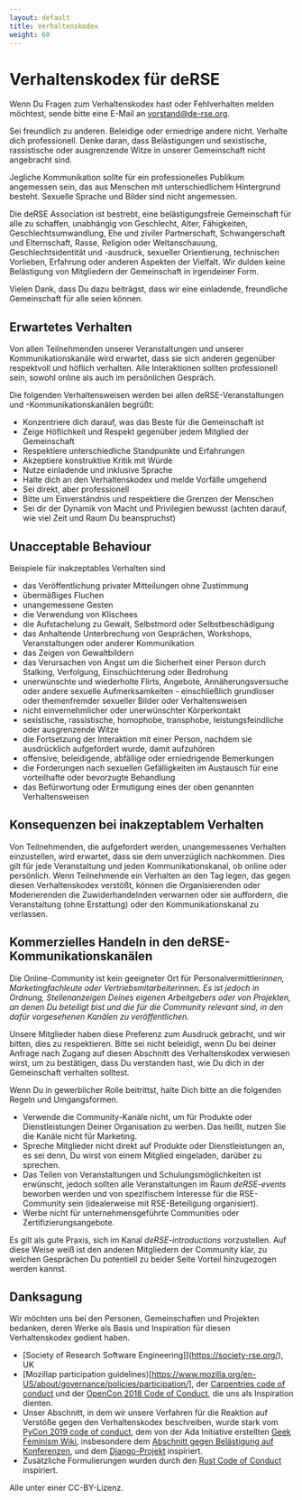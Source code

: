 ```yaml
---
layout: default
title: Verhaltenskodex
weight: 60
---
```


# Verhaltenskodex für deRSE

Wenn Du Fragen zum Verhaltenskodex hast oder Fehlverhalten melden möchtest, sende bitte eine E-Mail an [vorstand@de-rse.org](mailto:vorstand@de-rse.org).

Sei freundlich zu anderen.
Beleidige oder erniedrige andere nicht.
Verhalte dich professionell.
Denke daran, dass Belästigungen und sexistische, rassistische oder ausgrenzende Witze in unserer Gemeinschaft nicht angebracht sind.

Jegliche Kommunikation sollte für ein professionelles Publikum angemessen sein, das aus Menschen mit unterschiedlichem Hintergrund besteht.
Sexuelle Sprache und Bilder sind nicht angemessen.

Die deRSE Association ist bestrebt, eine belästigungsfreie Gemeinschaft für alle zu schaffen, unabhängig von Geschlecht, Alter, Fähigkeiten, Geschlechtsumwandlung, Ehe und ziviler Partnerschaft, Schwangerschaft und Elternschaft, Rasse, Religion oder Weltanschauung, Geschlechtsidentität und -ausdruck, sexueller Orientierung, technischen Vorlieben, Erfahrung oder anderen Aspekten der Vielfalt.
Wir dulden keine Belästigung von Mitgliedern der Gemeinschaft in irgendeiner Form.

Vielen Dank, dass Du dazu beiträgst, dass wir eine einladende, freundliche Gemeinschaft für alle seien können.

## Erwartetes Verhalten

Von allen Teilnehmenden unserer Veranstaltungen und unserer Kommunikationskanäle wird erwartet, dass sie sich anderen gegenüber respektvoll und höflich verhalten.
Alle Interaktionen sollten professionell sein, sowohl online als auch im persönlichen Gespräch.

Die folgenden Verhaltensweisen werden bei allen deRSE-Veranstaltungen und -Kommunikationskanälen begrüßt:

- Konzentriere dich darauf, was das Beste für die Gemeinschaft ist
- Zeige Höflichkeit und Respekt gegenüber jedem Mitglied der Gemeinschaft
- Respektiere unterschiedliche Standpunkte und Erfahrungen
- Akzeptiere konstruktive Kritik mit Würde
- Nutze einladende und inklusive Sprache
- Halte dich an den Verhaltenskodex und melde Vorfälle umgehend
- Sei direkt, aber professionell
- Bitte um Einverständnis und respektiere die Grenzen der Menschen
- Sei dir der Dynamik von Macht und Privilegien bewusst (achten darauf, wie viel Zeit und Raum Du beanspruchst)

## Unacceptable Behaviour

Beispiele für inakzeptables Verhalten sind

- das Veröffentlichung privater Mitteilungen ohne Zustimmung
- übermäßiges Fluchen
- unangemessene Gesten
- die Verwendung von Klischees
- die Aufstachelung zu Gewalt, Selbstmord oder Selbstbeschädigung
- das Anhaltende Unterbrechung von Gesprächen, Workshops, Veranstaltungen oder anderer Kommunikation
- das Zeigen von Gewaltbildern
- das Verursachen von Angst um die Sicherheit einer Person durch Stalking, Verfolgung, Einschüchterung oder Bedrohung
- unerwünschte und wiederholte Flirts, Angebote, Annäherungsversuche oder andere sexuelle Aufmerksamkeiten - einschließlich grundloser oder themenfremder sexueller Bilder oder Verhaltensweisen
- nicht einvernehmlicher oder unerwünschter Körperkontakt
- sexistische, rassistische, homophobe, transphobe, leistungsfeindliche oder ausgrenzende Witze
- die Fortsetzung der Interaktion mit einer Person, nachdem sie ausdrücklich aufgefordert wurde, damit aufzuhören
- offensive, beleidigende, abfällige oder erniedrigende Bemerkungen
- die Forderungen nach sexuellen Gefälligkeiten im Austausch für eine vorteilhafte oder bevorzugte Behandlung
- das Befürwortung oder Ermutigung eines der oben genannten Verhaltensweisen

## Konsequenzen bei inakzeptablem Verhalten

Von Teilnehmenden, die aufgefordert werden, unangemessenes Verhalten einzustellen, wird erwartet, dass sie dem unverzüglich nachkommen.
Dies gilt für jede Veranstaltung und jeden Kommunikationskanal, ob online oder persönlich.
Wenn Teilnehmende ein Verhalten an den Tag legen, das gegen diesen Verhaltenskodex verstößt, können die Organisierenden oder Moderierenden die Zuwiderhandelnden verwarnen oder sie auffordern, die Veranstaltung (ohne Erstattung) oder den Kommunikationskanal zu verlassen.

## Kommerzielles Handeln in den deRSE-Kommunikationskanälen

Die Online-Community ist kein geeigneter Ort für Personalvermittler*innen, Marketingfachleute oder Vertriebsmitarbeiter*innen.
*Es ist jedoch in Ordnung, Stellenanzeigen Deines eigenen Arbeitgebers oder von Projekten, an denen Du beteiligt bist und die für die Community relevant sind, in den dafür vorgesehenen Kanälen zu veröffentlichen.*

Unsere Mitglieder haben diese Preferenz zum Ausdruck gebracht, und wir bitten, dies zu respektieren.
Bitte sei nicht beleidigt, wenn Du bei deiner Anfrage nach Zugang auf diesen Abschnitt des Verhaltenskodex verwiesen wirst, um zu bestätigen, dass Du verstanden hast, wie Du dich in der Gemeinschaft verhalten solltest.

Wenn Du in gewerblicher Rolle beitrittst, halte Dich bitte an die folgenden Regeln und Umgangsformen.

- Verwende die Community-Kanäle nicht, um für Produkte oder Dienstleistungen Deiner Organisation zu werben.
  Das heißt, nutzen Sie die Kanäle nicht für Marketing.
- Spreche Mitglieder nicht direkt auf Produkte oder Dienstleistungen an, es sei denn, Du wirst von einem Mitglied eingeladen, darüber zu sprechen.
- Das Teilen von Veranstaltungen und Schulungsmöglichkeiten ist erwünscht, jedoch sollten alle Veranstaltungen im Raum *deRSE-events* beworben werden und von spezifischem Interesse für die RSE-Community sein (idealerweise mit RSE-Beteiligung organisiert).
- Werbe nicht für unternehmensgeführte Communities oder Zertifizierungsangebote.

Es gilt als gute Praxis, sich im Kanal *deRSE-introductions* vorzustellen.
Auf diese Weise weiß ist den anderen Mitgliedern der Community klar, zu welchen Gesprächen Du potentiell zu beider Seite Vorteil hinzugezogen werden kannst.

## Danksagung

Wir möchten uns bei den Personen, Gemeinschaften und Projekten bedanken, deren Werke als Basis und Inspiration für diesen Verhaltenskodex gedient haben.

- [Society of Research Software Engineering]](https://society-rse.org/), UK
- [Mozillap participation guidelines)[https://www.mozilla.org/en-US/about/governance/policies/participation/], der [Carpentries code of conduct](https://docs.carpentries.org/topic_folders/policies/code-of-conduct.html) und der [OpenCon 2018 Code of Conduct](https://www.opencon2018.org/code_of_conduct), die uns als Inspiration dienten.
- Unser Abschnitt, in dem wir unsere Verfahren für die Reaktion auf Verstöße gegen den Verhaltenskodex beschreiben, wurde stark vom [PyCon 2019 code of conduct](https://2018.pyconuk.org/code-conduct/), dem von der Ada Initiative erstellten [Geek Feminism Wiki](http://geekfeminism.wikia.com/wiki/Conference_anti-harassment/Responding_to_reports), insbesondere dem [Abschnitt gegen Belästigung auf Konferenzen](http://geekfeminism.wikia.com/wiki/Conference_anti-harassment/Responding_to_reports), und dem [Django-Projekt](https://www.djangoproject.com/conduct/enforcement-manual/) inspiriert.
- Zusätzliche Formulierungen wurden durch den [Rust Code of Conduct](https://www.rust-lang.org/policies/code-of-conduct) inspiriert.

Alle unter einer CC-BY-Lizenz.
